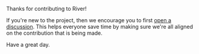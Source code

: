 Thanks for contributing to River!

If you're new to the project, then we encourage you to first [open a discussion](https://github.com/online-ml/river/discussions/new). This helps everyone save time by making sure we're all aligned on the contribution that is being made.

Have a great day.
